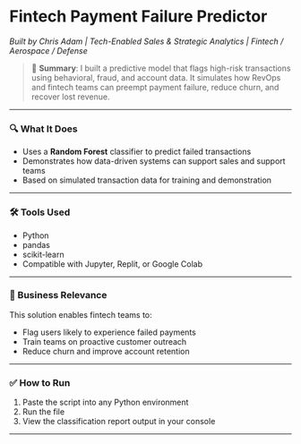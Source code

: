 # Fintech Payment Failure Predictor  
*Built by Chris Adam | Tech-Enabled Sales & Strategic Analytics | Fintech / Aerospace / Defense*

> 🚀 **Summary**: I built a predictive model that flags high-risk transactions using behavioral, fraud, and account data. It simulates how RevOps and fintech teams can preempt payment failure, reduce churn, and recover lost revenue.

---

### 🔍 What It Does
- Uses a **Random Forest** classifier to predict failed transactions  
- Demonstrates how data-driven systems can support sales and support teams  
- Based on simulated transaction data for training and demonstration

---

### 🛠 Tools Used
- Python  
- pandas  
- scikit-learn  
- Compatible with Jupyter, Replit, or Google Colab

---

### 💼 Business Relevance
This solution enables fintech teams to:
- Flag users likely to experience failed payments  
- Train teams on proactive customer outreach  
- Reduce churn and improve account retention

---

### ✅ How to Run
1. Paste the script into any Python environment  
2. Run the file  
3. View the classification report output in your console

---
